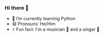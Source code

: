 ### Hi there 👋

- 🌱 I’m currently learning Python
- 😄 Pronouns: He/Him
- ⚡ Fun fact: I'm a musician 🎸 and a singer 🎤

